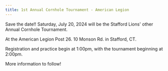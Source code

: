 ```yaml
---
title: 1st Annual Cornhole Tournament - American Legion
---
```

Save the date!! Saturday, July 20, 2024 will be the Stafford Lions' other Annual Cornhole Tournament.

At the American Legion Post 26. 10 Monson Rd. in Stafford, CT.

Registration and practice begin at 1:00pm, with the tournament beginning at 2:00pm.

More information to follow!
